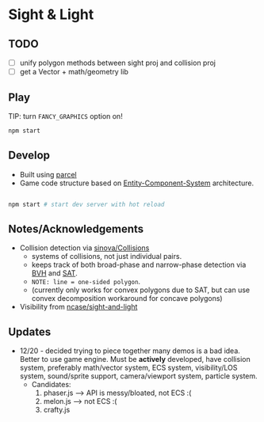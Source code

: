 # Sight & Light

## TODO

- [ ] unify polygon methods between sight proj and collision proj
- [ ] get a Vector + math/geometry lib

## Play

TIP: turn `FANCY_GRAPHICS` option on!

```bash
npm start
```

## Develop

- Built using [parcel](https://parceljs.org/)
- Game code structure based on [Entity-Component-System](https://en.wikipedia.org/wiki/Entity%E2%80%93component%E2%80%93system) architecture.

```bash

npm start # start dev server with hot reload

```

## Notes/Acknowledgements

- Collision detection via [sinova/Collisions](https://sinova.github.io/Collisions)
  - systems of collisions, not just individual pairs.
  - keeps track of both broad-phase and narrow-phase detection via [BVH](https://en.wikipedia.org/wiki/Bounding_volume_hierarchy) and [SAT](https://en.wikipedia.org/wiki/Separating_axis_theorem). 
  - `NOTE: line = one-sided polygon`.
  - (currently only works for convex polygons due to SAT, but can use convex decomposition workaround for concave polygons)
- Visibility from [ncase/sight-and-light](http://ncase.github.io/sight-and-light)

## Updates

- 12/20 - decided trying to piece together many demos is a bad idea. Better to use game engine. Must be **actively** developed, have collision system, preferably math/vector system, ECS system, visibility/LOS system, sound/sprite support, camera/viewport system, particle system.
  - Candidates:
    1. phaser.js --> API is messy/bloated, not ECS :(
    2. melon.js --> not ECS :(
    3. crafty.js